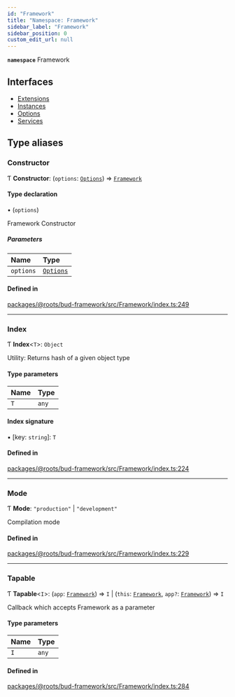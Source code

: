 ```yaml
---
id: "Framework"
title: "Namespace: Framework"
sidebar_label: "Framework"
sidebar_position: 0
custom_edit_url: null
---
```


**`namespace`** Framework

## Interfaces

- [Extensions](../interfaces/Framework.Extensions.md)
- [Instances](../interfaces/Framework.Instances.md)
- [Options](../interfaces/Framework.Options.md)
- [Services](../interfaces/Framework.Services.md)

## Type aliases

### Constructor

Ƭ **Constructor**: (`options`: [`Options`](../interfaces/Framework.Options.md)) => [`Framework`](../classes/Framework.md)

#### Type declaration

• (`options`)

Framework Constructor

##### Parameters

| Name | Type |
| :------ | :------ |
| `options` | [`Options`](../interfaces/Framework.Options.md) |

#### Defined in

[packages/@roots/bud-framework/src/Framework/index.ts:249](https://github.com/roots/bud/blob/add6758eb/packages/@roots/bud-framework/src/Framework/index.ts#L249)

___

### Index

Ƭ **Index**<`T`\>: `Object`

Utility: Returns hash of a given object type

#### Type parameters

| Name | Type |
| :------ | :------ |
| `T` | `any` |

#### Index signature

▪ [key: `string`]: `T`

#### Defined in

[packages/@roots/bud-framework/src/Framework/index.ts:224](https://github.com/roots/bud/blob/add6758eb/packages/@roots/bud-framework/src/Framework/index.ts#L224)

___

### Mode

Ƭ **Mode**: ``"production"`` \| ``"development"``

Compilation mode

#### Defined in

[packages/@roots/bud-framework/src/Framework/index.ts:229](https://github.com/roots/bud/blob/add6758eb/packages/@roots/bud-framework/src/Framework/index.ts#L229)

___

### Tapable

Ƭ **Tapable**<`I`\>: (`app`: [`Framework`](../classes/Framework.md)) => `I` \| (`this`: [`Framework`](../classes/Framework.md), `app?`: [`Framework`](../classes/Framework.md)) => `I`

Callback which accepts Framework as a parameter

#### Type parameters

| Name | Type |
| :------ | :------ |
| `I` | `any` |

#### Defined in

[packages/@roots/bud-framework/src/Framework/index.ts:284](https://github.com/roots/bud/blob/add6758eb/packages/@roots/bud-framework/src/Framework/index.ts#L284)
